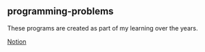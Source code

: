 ## programming-problems
These programs are created as part of my learning over the years.

[Notion](https://www.notion.so/ef6d729d3639459cbd76118618fe0982)
